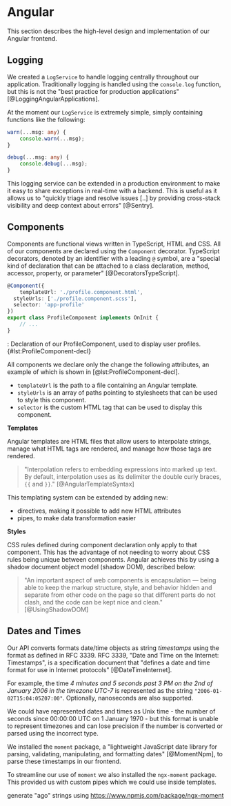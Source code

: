 # Angular

This section describes the high-level design and implementation of our Angular frontend.

## Logging

We created a `LogService` to handle logging centrally throughout our application. Traditionally logging is handled using the `console.log` function, but this is not the "best practice for production applications" [@LoggingAngularApplications].

At the moment our `LogService` is extremely simple, simply containing functions like the following:

```ts
warn(...msg: any) {
    console.warn(...msg);
}

debug(...msg: any) {
    console.debug(...msg);
}
```

This logging service can be extended in a production environment to make it easy to share exceptions in real-time with a backend. This is useful as it allows us to "quickly triage and resolve issues [..] by providing cross-stack visibility and deep context about errors" [@Sentry].

## Components

Components are functional views written in TypeScript, HTML and CSS. All of our components are declared using the `Component` decorator. TypeScript decorators, denoted by an identifier with a leading `@` symbol, are a "special kind of declaration that can be attached to a class declaration, method, accessor, property, or parameter" [@DecoratorsTypeScript].

```ts
@Component({
    templateUrl: './profile.component.html',
  styleUrls: ['./profile.component.scss'],
  selector: 'app-profile'
})
export class ProfileComponent implements OnInit {
    // ...
}
```
: Declaration of our ProfileComponent, used to display user profiles. {#lst:ProfileComponent-decl}

All components we declare only the change the following attributes, an example of which is shown in [@lst:ProfileComponent-decl].

- `templateUrl` is the path to a file containing an Angular template.
- `styleUrls` is an array of paths pointing to stylesheets that can be used to style this component.
- `selector` is the custom HTML tag that can be used to display this component.

**Templates**

Angular templates are HTML files that allow users to interpolate strings, manage what HTML tags are rendered, and manage how those tags are rendered.

> "Interpolation refers to embedding expressions into marked up text. By default, interpolation uses as its delimiter the double curly braces, `{{` and `}}`." [@AngularTemplateSyntax]

This templating system can be extended by adding new:

- directives, making it possible to add new HTML attributes
- pipes, to make data transformation easier

**Styles**

CSS rules defined during component declaration only apply to that component. This has the advantage of not needing to worry about CSS rules being unique between components. Angular achieves this by using a shadow document object model (shadow DOM), described below:

> "An important aspect of web components is encapsulation — being able to keep the markup structure, style, and behavior hidden and separate from other code on the page so that different parts do not clash, and the code can be kept nice and clean." [@UsingShadowDOM]

## Dates and Times

Our API converts formats date/time objects as string _timestamps_ using the format as defined in RFC 3339. RFC 3339, "Date and Time on the Internet: Timestamps", is a specification document that "defines a date and time format for use in Internet protocols" [@DateTimeInternet].

For example, the time _4 minutes and 5 seconds past 3 PM on the 2nd of January 2006 in the timezone UTC-7_ is represented as the string `"2006-01-02T15:04:05Z07:00"`. Optionally, nanoseconds are also supported.

We could have represented dates and times as Unix time - the number of seconds since 00:00:00 UTC on 1 January 1970 - but this format is unable to represent timezones and can lose precision if the number is converted or parsed using the incorrect type.

We installed the `moment` package, a "lightweight JavaScript date library for parsing, validating, manipulating, and formatting dates" [@MomentNpm], to parse these timestamps in our frontend.

To streamline our use of `moment` we also installed the `ngx-moment` package. This provided us with custom pipes which we could use inside templates.

generate "ago" strings using https://www.npmjs.com/package/ngx-moment
